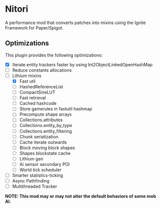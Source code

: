 # Nitori
A performance mod that converts patches into mixins using the Ignite Framework for Paper/Spigot.

## Optimizations
This plugin provides the following optimizations:
- [x] Iterate entity trackers faster by using Int2ObjectLinkedOpenHashMap
- [ ] Reduce constants allocations
- [ ] Lithium mixins
  - [x] Fast util
  - [ ] HashedReferenceList
  - [ ] CompactSineLUT
  - [ ] Fast retrieval
  - [ ] Cached hashcode
  - [ ] Store gamerules in fastutil hashmap
  - [ ] Precompute shape arrays
  - [ ] Collections.attributes
  - [ ] Collections.entity_by_type 
  - [ ] Collections.entity_filtering 
  - [ ] Chunk serialization
  - [ ] Cache iterate outwards
  - [ ] Block moving block shapes
  - [ ] Shapes blockstate cache
  - [ ] Lithium gen
  - [ ] Ai sensor secondary POI
  - [ ] World tick scheduler
- [ ] Smarter statistics-ticking
- [ ] Async Pathfinding
- [ ] Multithreaded Tracker

**NOTE: This mod may or may not alter the default behaviors of some mob AI.**
